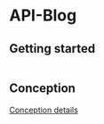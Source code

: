 # API-Blog

## Getting started

```bash

```

## Conception

[Conception details](./__docs/conception.md)
